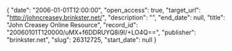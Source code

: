 {
  "date": "2006-01-01T12:00:00", 
  "open_access": true, 
  "target_url": "http://johncreasey.brinkster.net/", 
  "description": "", 
  "end_date": null, 
  "title": "John Creasey Online Resource", 
  "record_id": "20060101T120000/uMX+f6DDRUYQ8i9I/+LO4Q==", 
  "publisher": "brinkster.net", 
  "slug": 26312725, 
  "start_date": null
}

